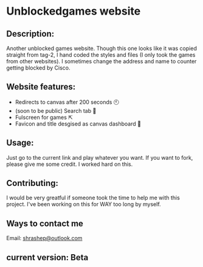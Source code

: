 # Unblockedgames website

## Description:
Another unblocked games website. Though this one looks like it was copied straight from tag-2, I hand coded the styles and files (I only took the games from other websites). I sometimes change the address and name to counter getting blocked by Cisco.

## Website features:
* Redirects to canvas after 200 seconds 🕙
* (soon to be public) Search tab 🔎
* Fulscreen for games ⇱
* Favicon and title desgised as canvas dashboard 🤫

## Usage:
Just go to the current link and play whatever you want. If you want to fork, please give me some credit. I worked hard on this.

## Contributing:
I would be very greatful if someone took the time to help me with this project. I've been working on this for WAY too long by myself.

## Ways to contact me
Email: shrashep@outlook.com

## current version: Beta
